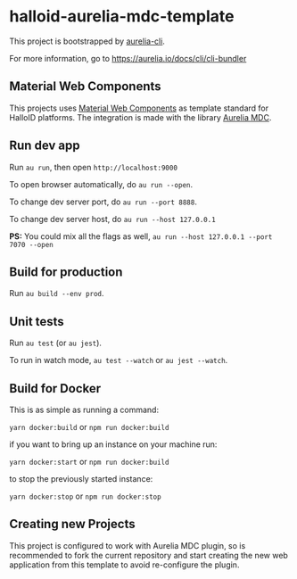 # halloid-aurelia-mdc-template

This project is bootstrapped by [aurelia-cli](https://github.com/aurelia/cli).

For more information, go to https://aurelia.io/docs/cli/cli-bundler

## Material Web Components

This projects uses 
[Material Web Components](https://material-components.github.io/material-components-web-catalog/#/) as 
template standard for HalloID platforms. The integration is made with the library 
[Aurelia MDC](https://aurelia-ui-toolkits.github.io/aurelia-mdc-web/#/). 

## Run dev app

Run `au run`, then open `http://localhost:9000`

To open browser automatically, do `au run --open`.

To change dev server port, do `au run --port 8888`.

To change dev server host, do `au run --host 127.0.0.1`


**PS:** You could mix all the flags as well, `au run --host 127.0.0.1 --port 7070 --open`

## Build for production

Run `au build --env prod`.

## Unit tests

Run `au test` (or `au jest`).

To run in watch mode, `au test --watch` or `au jest --watch`.


## Build for Docker

This is as simple as running a command:

`yarn docker:build` or `npm run docker:build`

if you want to bring up an instance on your machine run:

`yarn docker:start` or `npm run docker:build`

to stop the previously started instance:

`yarn docker:stop` or `npm run docker:stop`

## Creating new Projects

This project is configured to work with Aurelia MDC plugin, so is recommended to fork the current repository
and start creating the new web application from this template to avoid re-configure the plugin.
